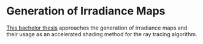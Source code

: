 # Generation of Irradiance Maps

[This bachelor thesis](main.pdf) approaches the generation of irradiance maps and their usage as an accelerated shading method for the ray tracing algorithm.
